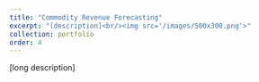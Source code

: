 ```yaml
---
title: "Commodity Revenue Forecasting"
excerpt: "[description]<br/><img src='/images/500x300.png'>"
collection: portfolio
order: 4
---
```


[long description]